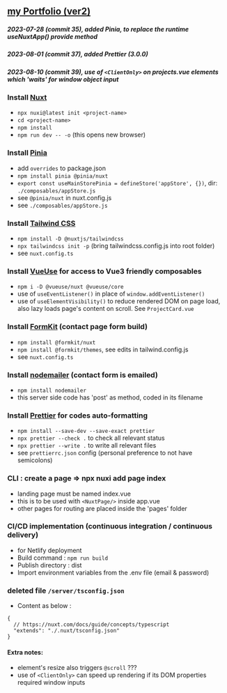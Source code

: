 ## [my Portfolio (ver2)](https://portfolio-fidly.netlify.app/)

##### 2023-07-28 (commit 35), added Pinia, to replace the runtime useNuxtApp() provide method

##### 2023-08-01 (commit 37), added Prettier (3.0.0)

##### 2023-08-10 (commit 39), use of `<ClientOnly>` on projects.vue elements which 'waits' for window object input

### Install [Nuxt](Install)

- `npx nuxi@latest init <project-name>`
- `cd <project-name>`
- `npm install`
- `npm run dev -- -o` (this opens new browser)

### Install [Pinia](https://pinia.vuejs.org/ssr/nuxt.html)

- add `overrides` to package.json
- `npm install pinia @pinia/nuxt`
- `export const useMainStorePinia = defineStore('appStore', {})`, dir: `./composables/appStore.js`
- see `@pinia/nuxt` in nuxt.config.js
- see `./composables/appStore.js`

### Install [Tailwind CSS](https://tailwindcss.com/)

- `npm install -D @nuxtjs/tailwindcss`
- `npx tailwindcss init -p` (bring tailwindcss.config.js into root folder)
- see `nuxt.config.ts`

<!-- ## Add ```<nuxt-img />``` directive
```npm install -D @nuxt/image@rc```
```npm uninstall -D @nuxt/image@rc```
- see edit > nuxt.config -->

### Install [VueUse](https://vueuse.org/) for access to Vue3 friendly composables

- `npm i -D @vueuse/nuxt @vueuse/core`
- use of `useEventListener()` in place of `window.addEventListener()`
- use of `useElementVisibility()` to reduce rendered DOM on page load, also lazy loads page's content on scroll. See `ProjectCard.vue`

### Install [FormKit](https://formkit.com/getting-started/installation) (contact page form build)

- `npm install @formkit/nuxt`
- `npm install @formkit/themes`, see edits in tailwind.config.js
- see `nuxt.config.ts`

### Install [nodemailer](https://nodemailer.com/about/) (contact form is emailed)

- `npm install nodemailer`
- this server side code has 'post' as method, coded in its filename

### Install [Prettier](https://prettier.io/) for codes auto-formatting

- `npm install --save-dev --save-exact prettier`
- `npx prettier --check .` to check all relevant status
- `npx prettier --write .` to write all relevant files
- see `prettierrc.json` config (personal preference to not have semicolons)

### CLI : create a page => npx nuxi add page index

- landing page must be named index.vue
- this is to be used with `<NuxtPage/>` inside app.vue
- other pages for routing are placed inside the 'pages' folder

### CI/CD implementation (continuous integration / continuous delivery)

- for Netlify deployment
- Build command : `npm run build`
- Publish directory : dist
- Import environment variables from the .env file (email & password)

### deleted file `/server/tsconfig.json`

- Content as below :

```
{
  // https://nuxt.com/docs/guide/concepts/typescript
  "extends": "./.nuxt/tsconfig.json"
}
```

#### Extra notes:

- element's resize also triggers `@scroll` ???
- use of `<ClientOnly>` can speed up rendering if its DOM properties required window inputs
